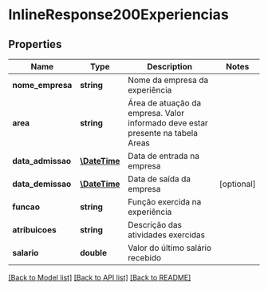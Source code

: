 # InlineResponse200Experiencias

## Properties
Name | Type | Description | Notes
------------ | ------------- | ------------- | -------------
**nome_empresa** | **string** | Nome da empresa da experiência | 
**area** | **string** | Área de atuação da empresa.  Valor informado deve estar presente na tabela Areas | 
**data_admissao** | [**\DateTime**](\DateTime.md) | Data de entrada na empresa | 
**data_demissao** | [**\DateTime**](\DateTime.md) | Data de saída da empresa | [optional] 
**funcao** | **string** | Função exercida na experiência | 
**atribuicoes** | **string** | Descrição das atividades exercidas | 
**salario** | **double** | Valor do último salário recebido | 

[[Back to Model list]](../README.md#documentation-for-models) [[Back to API list]](../README.md#documentation-for-api-endpoints) [[Back to README]](../README.md)



